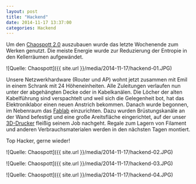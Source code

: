 ```yaml
---
layout: post
title: "Hackend"
date: 2014-11-17 13:37:00
categories: Hackend
---
```

Um den [Chaospott 2.0](https://www.chaospott.de/2014/10/17/club-v2/) auszubauen wurde das letzte Wochenende zum Werken genutzt. Die meiste Energie wurde zur Reduzierung der Entropie in den Kellerräumen aufgewändet.

![Quelle: Chaospott]({{ site.url }}/media/2014-11-17/hackend-01.JPG)

Unsere Netzwerkhardware (Router und AP) wohnt jetzt zusammen mit Emil in einem Schrank mit 24 Höheneinheiten. Alle Zuleitungen verlaufen nun unter der abgehängten Decke oder in Kabelkanälen. Die Löcher der alten Kabelführung sind  verspachtelt und weil sich die Gelegenheit bot, hat das Elektroniklabor einen neuen Anstrich bekommen. Danach wurde begonnen, im Nebenraum das [Fablab](http://wiki.chaospott.de/index.php?title=Fablab) einzurichten. Dazu wurden Brüstungskanäle an der Wand befestigt und eine große Areitsfläche eingerichtet, auf der unser [3D-Drucker](http://wiki.chaospott.de/index.php?title=3D-Drucker) fleißig seinem Job nachgeht. Regale zum Lagern von Filament und anderen Verbrauchsmaterialen werden in den nächsten Tagen montiert.

Top Hacker, gerne wieder!

![Quelle: Chaospott]({{ site.url }}/media/2014-11-17/hackend-02.JPG)

![Quelle: Chaospott]({{ site.url }}/media/2014-11-17/hackend-03.JPG)

![Quelle: Chaospott]({{ site.url }}/media/2014-11-17/hackend-04.JPG)